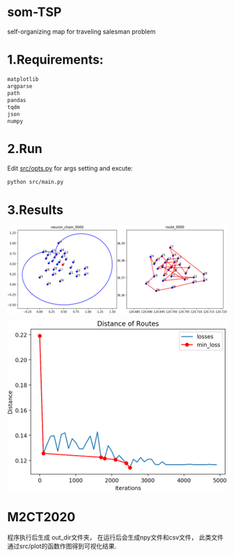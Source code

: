 # som-TSP
self-organizing map for traveling salesman problem


# 1.Requirements:

```
matplotlib
argparse
path
pandas
tqdm
json
numpy
```

# 2.Run

Edit [src/opts.py](src/opts.py) for args setting and excute:

```bash
python src/main.py
```


# 3.Results

![test](./test.gif)

![](./losses.png)

# M2CT2020

程序执行后生成 out_dir文件夹， 在运行后会生成npy文件和csv文件， 此类文件通过src/plot的函数作图得到可视化结果.